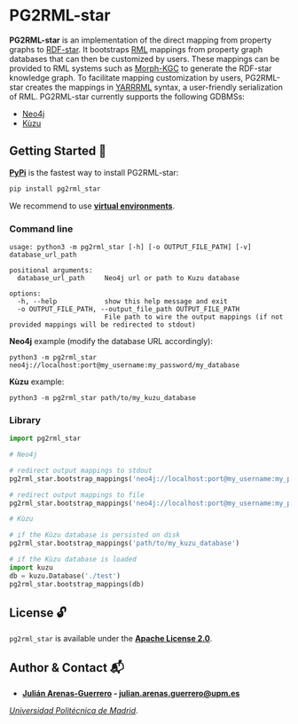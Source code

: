 # PG2RML-star

**PG2RML-star** is an implementation of the direct mapping from property graphs to [RDF-star](https://w3c.github.io/rdf-star/cg-spec/2021-12-17.html). It bootstraps [RML](https://kg-construct.github.io/rml-resources/portal/) mappings from property graph databases that can then be customized by users. These mappings can be provided to RML systems such as [Morph-KGC](https://github.com/morph-kgc/morph-kgc/) to generate the RDF-star knowledge graph. To facilitate mapping customization by users, PG2RML-star creates the mappings in [YARRRML](https://rml.io/yarrrml/spec/) syntax, a user-friendly serialization of RML. PG2RML-star currently supports the following GDBMSs:
- [Neo4j](https://neo4j.com/)
- [Kùzu](https://github.com/kuzudb/kuzu)

## Getting Started :rocket:

**[PyPi](https://pypi.org/project/pg2rml_star/)** is the fastest way to install PG2RML-star:
```bash
pip install pg2rml_star
```

We recommend to use **[virtual environments](https://docs.python.org/3/library/venv.html#)**.

### Command line

```commandline
usage: python3 -m pg2rml_star [-h] [-o OUTPUT_FILE_PATH] [-v] database_url_path

positional arguments:
  database_url_path     Neo4j url or path to Kuzu database

options:
  -h, --help            show this help message and exit
  -o OUTPUT_FILE_PATH, --output_file_path OUTPUT_FILE_PATH
                        File path to wire the output mappings (if not provided mappings will be redirected to stdout)
```

**Neo4j** example (modify the database URL accordingly):

```
python3 -m pg2rml_star neo4j://localhost:port@my_username:my_password/my_database
```

**Kùzu** example:

```
python3 -m pg2rml_star path/to/my_kuzu_database
```

### Library

```python
import pg2rml_star

# Neo4j

# redirect output mappings to stdout
pg2rml_star.bootstrap_mappings('neo4j://localhost:port@my_username:my_password/my_database')

# redirect output mappings to file
pg2rml_star.bootstrap_mappings('neo4j://localhost:port@my_username:my_password/my_database', 'mappings.yml')

# Kùzu

# if the Kùzu database is persisted on disk
pg2rml_star.bootstrap_mappings('path/to/my_kuzu_database')

# if the Kùzu database is loaded
import kuzu
db = kuzu.Database('./test')
pg2rml_star.bootstrap_mappings(db)
```

## License :unlock:

`pg2rml_star` is available under the **[Apache License 2.0](https://github.com/morph-kgc/morph-kgc/blob/main/LICENSE)**.

## Author & Contact :mailbox_with_mail:

- **[Julián Arenas-Guerrero](https://github.com/arenas-guerrero-julian/) - [julian.arenas.guerrero@upm.es](mailto:julian.arenas.guerrero@upm.es)**

*[Universidad Politécnica de Madrid](https://www.upm.es/internacional)*.

